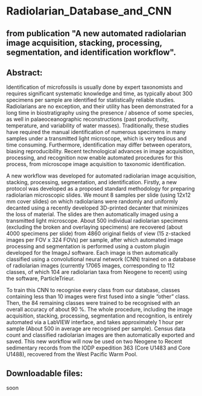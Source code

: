 # Radiolarian_Database_and_CNN

## from publication "A new automated radiolarian image acquisition, stacking, processing, segmentation, and identification workflow".

## Abstract:
  Identification of microfossils is usually done by expert taxonomists and requires significant systematic knowledge and time, as typically about 300 specimens per sample are identified for statistically reliable studies. Radiolarians are no exception, and their utility has been demonstrated for a long time in biostratigraphy using the presence / absence of some species, as well in palaeoceanographic reconstructions (past productivity, temperature, and variability of water masses). Traditionally, these studies have required the manual identification of numerous specimens in many  samples under a transmitted light microscope, which is very tedious and time consuming. Furthermore, identification may differ between operators, biasing reproducibility. Recent technological advances in image acquisition, processing, and recognition now enable automated procedures for this process, from microscope image acquisition to taxonomic identification.

  A new workflow was developed for automated radiolarian image acquisition, stacking, processing, segmentation, and identification. Firstly, a new protocol was developed as a proposed standard methodology for preparing radiolarian microscopic slides. We mount 8 samples per slide (using 12x12 mm cover slides) on which radiolarians were randomly and uniformly decanted using a recently developed 3D-printed decanter that minimizes the loss of material. The slides are then automatically imaged using a transmitted light microscope. About 500 individual radiolarian specimens (excluding the broken and overlaying specimens) are recovered (about 4000 specimens per slide) from 4860 original fields of view (15 z-stacked images per FOV x 324 FOVs) per sample, after which automated image processing and segmentation is performed using a custom plugin developed for the ImageJ software. Each image is then automatically classified using a convolutional neural network (CNN) trained on a database of radiolarian images (currently 17065 images, corresponding to 112 classes, of which 104 are radiolarian taxa from Neogene to recent) using the software, ParticleTrieur.

  To train this CNN to recognise every class from our database, classes containing less than 10 images were first fused into a single “other” class. Then, the 84 remaining classes were trained to be recognised with an overall accuracy of about 90 %. The whole procedure, including the image acquisition, stacking, processing, segmentation and recognition, is entirely automated via a LabVIEW interface, and takes approximately 1 hour per sample (About 500 in average are recognised per sample). Census data count and classified radiolarian images are then automatically exported and saved. This new workflow will now be used on two Neogene to Recent sedimentary records from the IODP expedition 363 (Core U1483 and Core U1488), recovered from the West Pacific Warm Pool.

## Downloadable files:

soon
